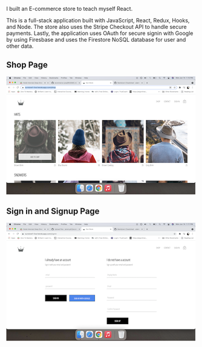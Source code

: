 I built an E-commerce store to teach myself React. 

This is a full-stack application built with JavaScript, React, Redux, Hooks, and Node. The store also uses the Stripe Checkout API to handle secure payments. Lastly, the application uses OAuth for secure signin with Google by using Firesbase and uses the Firestore NoSQL database for user and other data.

## Shop Page

![Shopage](https://github.com/jeremysb1/png_images/blob/main/Shop%20Page.png)

## Sign in and Signup Page

![Signin](https://github.com/jeremysb1/png_images/blob/main/User%20Signin.png)
